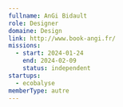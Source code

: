 ```yaml
---
fullname: AnGi Bidault
role: Designer
domaine: Design
link: http://www.book-angi.fr/
missions:
  - start: 2024-01-24
    end: 2024-02-09
    status: independent
startups:
  - ecobalyse
memberType: autre
---
```


